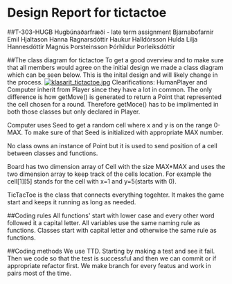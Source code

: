# Design Report for tictactoe

##T-303-HUGB Hugbúnaðarfræði  -  late term assignment
Bjarnabofarnir
Emil Hjaltason
Hanna Ragnarsdóttir
Haukur Halldórsson
Hulda Lilja Hannesdóttir
Magnús Þorsteinsson
Þórhildur Þorleiksdóttir

##The class diagram for tictactoe
To get a good overview and to make sure that all members would
agree on the initial design we made a class diagram which can
be seen below.
This is the inital design and will likely change in the process.
[![klasarit_tictactoe.jpg](https://s22.postimg.org/l8olrxc81/klasarit_tictactoe.jpg)](https://postimg.org/image/3vebd2gwt/)
Clearifications:
HumanPlayer and Computer inherit from Player since they have a lot in common. The only difference is how getMove() is generated to
return a Point that represented the cell chosen for a round. Therefore getMoce() has to be implimented in both those classes but
only declared in Player.

Computer uses Seed to get a random cell where x and y is on the range 0-MAX. To make sure of that Seed is initialized with
appropriate MAX number.

No class owns an instance of Point but it is used to send position of a cell between classes and functions.

Board has two dimension array of Cell with the size MAX*MAX and uses the two dimension array to keep track of the cells location.
For example the cell[1][5] stands for the cell with x=1 and y=5(starts with 0).

TicTacToe is the class that connects everything togehter. It makes the game start and keeps it running as long as needed.

##Coding rules
All functions' start with lower case and every other word followed it a capital letter.
All variables use the same naming rule as functions.
Classes start with capital letter and otherwise the same rule as functions.

##Coding methods
We use TTD. Starting by making a test and see it fail. Then we code so that the test is successful and then we can commit
or if appropriate refactor first.
We make branch for every featus and work in pairs most of the time.
